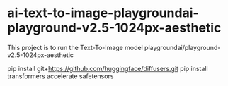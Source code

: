 # ai-text-to-image-playgroundai-playground-v2.5-1024px-aesthetic
This project is to run the Text-To-Image model playgroundai/playground-v2.5-1024px-aesthetic

pip install git+https://github.com/huggingface/diffusers.git
pip install transformers accelerate safetensors

